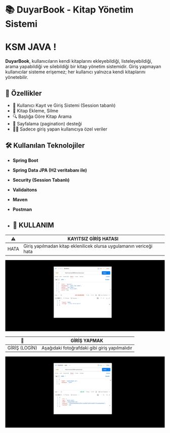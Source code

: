 # 📚 DuyarBook - Kitap Yönetim Sistemi
# KSM JAVA !

**DuyarBook**, kullanıcıların kendi kitaplarını ekleyebildiği, listeleyebildiği, arama yapabildiği ve silebildiği bir kitap yönetim sistemidir. Giriş yapmayan kullanıcılar sisteme erişemez; her kullanıcı yalnızca kendi kitaplarını yönetebilir.

## 🚀 Özellikler

- 🔐 Kullanıcı Kayıt ve Giriş Sistemi (Session tabanlı)
- 📘 Kitap Ekleme, Silme
- 🔍 Başlığa Göre Kitap Arama
- 📄 Sayfalama (pagination) desteği
- 🧑‍💻 Sadece giriş yapan kullanıcıya özel veriler

## 🛠️ Kullanılan Teknolojiler
- **Spring Boot**
- **Spring Data JPA (H2 veritabanı ile)**
- **Security (Session Tabanlı)**
- **Validaitons**
- **Maven**
- **Postman**

- ## 🔧 KULLANIM

| ⚠️ | KAYITSIZ GİRİŞ HATASI  |
| ------------ | ------------ |
| HATA  | Giriş yapılmadan kitap eklenilicek olursa uygulamanın vericeği hata  |
<p>
<img src="https://github.com/kasimduyar/DBookManagement/blob/master/%C4%B0mages/G%C4%B0R%C4%B0%C5%9EHATA.png" width="600"/>
</p>


| 🔑  | GİRİŞ YAPMAK  |
| ------------ | ------------ |
| GİRİŞ (LOGİN)  | Aşağıdaki fotoğrafdaki gibi giriş yapılmalıdır  |
<p>
<img src="https://github.com/kasimduyar/DBookManagement/blob/master/%C4%B0mages/G%C4%B0R%C4%B0%C5%9EYAP.png" width="600"/>
</p>

